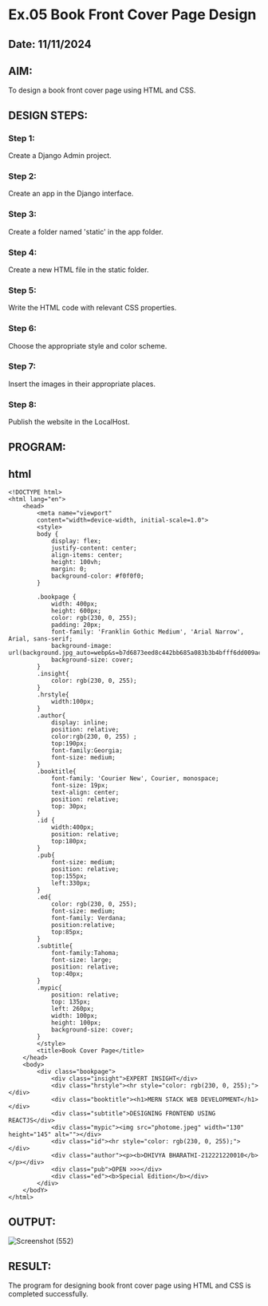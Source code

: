 # Ex.05 Book Front Cover Page Design
## Date: 11/11/2024

## AIM:
To design a book front cover page using HTML and CSS.

## DESIGN STEPS:

### Step 1:
Create a Django Admin project.

### Step 2:
Create an app in the Django interface.

### Step 3:
Create a folder named 'static' in the app folder.

### Step 4:
Create a new HTML file in the static folder.

### Step 5:
Write the HTML code with relevant CSS properties.

### Step 6:
Choose the appropriate style and color scheme.

### Step 7:
Insert the images in their appropriate places.

### Step 8:
Publish the website in the LocalHost.

## PROGRAM:
## html
```
<!DOCTYPE html>
<html lang="en">
    <head>
        <meta name="viewport" 
        content="width=device-width, initial-scale=1.0">
        <style>
        body {
            display: flex;
            justify-content: center;
            align-items: center;
            height: 100vh;
            margin: 0;
            background-color: #f0f0f0;
        }

        .bookpage {
            width: 400px;
            height: 600px;
            color: rgb(230, 0, 255);
            padding: 20px;
            font-family: 'Franklin Gothic Medium', 'Arial Narrow', Arial, sans-serif;
            background-image: url(background.jpg_auto=webp&s=b7d6873eed8c442bb685a083b3b4bfff6dd009ac);
            background-size: cover;
        }
        .insight{
            color: rgb(230, 0, 255);
        }
        .hrstyle{
            width:100px;
        }
        .author{
            display: inline;
            position: relative;
            color:rgb(230, 0, 255) ;
            top:190px;
            font-family:Georgia;
            font-size: medium;
        }
        .booktitle{
            font-family: 'Courier New', Courier, monospace;
            font-size: 19px;
            text-align: center;
            position: relative;
            top: 30px;
        }
        .id {
            width:400px;
            position: relative;
            top:180px;
        }
        .pub{
            font-size: medium;
            position: relative;
            top:155px;
            left:330px;
        }
        .ed{
            color: rgb(230, 0, 255);
            font-size: medium;
            font-family: Verdana;
            position:relative;
            top:85px;
        }
        .subtitle{
            font-family:Tahoma;
            font-size: large;
            position: relative;
            top:40px;
        }
        .mypic{
            position: relative;
            top: 135px;
            left: 260px;
            width: 100px;
            height: 100px;
            background-size: cover;
        }
        </style>
        <title>Book Cover Page</title>
    </head>
    <body>
        <div class="bookpage">
            <div class="insight">EXPERT INSIGHT</div>
            <div class="hrstyle"><hr style="color: rgb(230, 0, 255);"></div>
            <div class="booktitle"><h1>MERN STACK WEB DEVELOPMENT</h1></div>
            <div class="subtitle">DESIGNING FRONTEND USING REACTJS</div>
            <div class="mypic"><img src="photome.jpeg" width="130" height="145" alt=""></div>
            <div class="id"><hr style="color: rgb(230, 0, 255);"></div>
            <div class="author"><p><b>DHIVYA BHARATHI-212221220010</b></p></div>
            <div class="pub">OPEN >>></div>
            <div class="ed"><b>Special Edition</b></div>
        </div>
    </bodY>
</html>
```


## OUTPUT:
![Screenshot (552)](https://github.com/user-attachments/assets/f85561fe-8156-4a48-bf5f-5d2ce07d6f75)



## RESULT:
The program for designing book front cover page using HTML and CSS is completed successfully.
